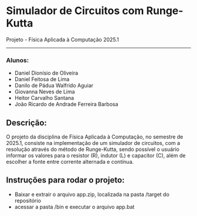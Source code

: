 # Simulador de Circuitos com Runge-Kutta
Projeto - Física Aplicada à Computação 2025.1

---

### Alunos:
- Daniel Dionísio de Oliveira
- Daniel Feitosa de Lima
- Danilo de Pádua Walfrido Aguiar
- Giovanna Neves de Lima
- Heitor Carvalho Santana
- João Ricardo de Andrade Ferreira Barbosa 

## Descrição:

O projeto da disciplina de Física Aplicada à Computação, no semestre de 2025.1, consiste na implementação de um simulador de circuitos, com a resolução através do método de Runge-Kutta, sendo possível o usuário informar os valores para o resistor (R), indutor (L) e capacitor (C), além de escolher a fonte entre corrente alternada e contínua.

## Instruções para rodar o projeto:
- Baixar e extrair o arquivo app.zip, localizada na pasta /target do repositório
- acessar a pasta /bin e executar o arquivo app.bat

